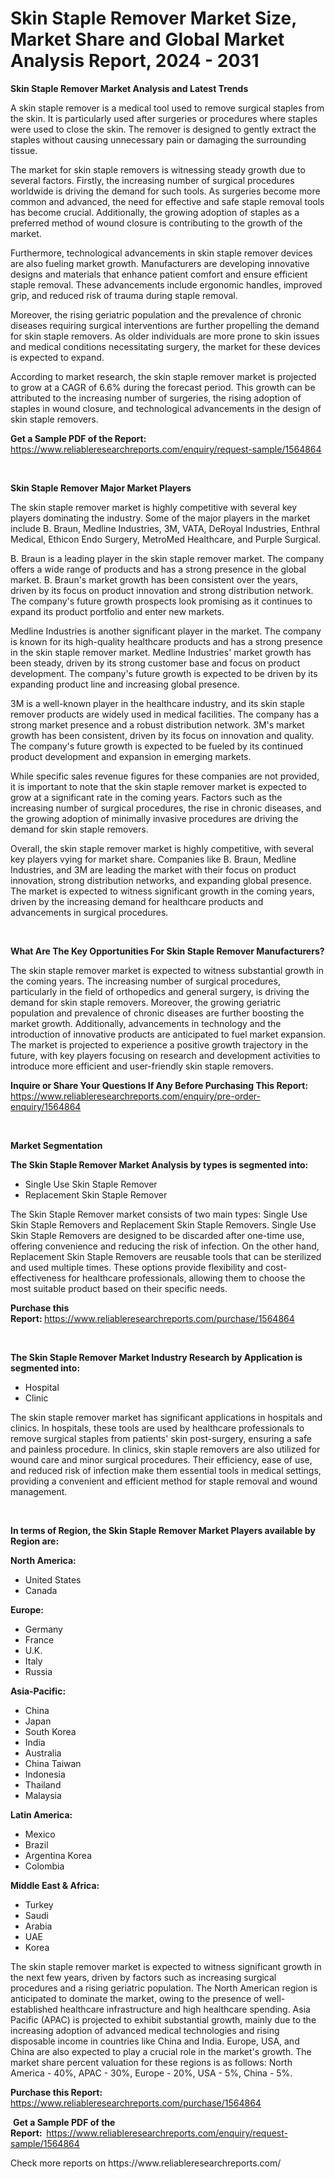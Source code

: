 <p><h1>Skin Staple Remover Market Size, Market Share and Global Market Analysis Report, 2024 - 2031</h1></p><p><strong>Skin Staple Remover Market Analysis and Latest Trends</strong></p>
<p><p>A skin staple remover is a medical tool used to remove surgical staples from the skin. It is particularly used after surgeries or procedures where staples were used to close the skin. The remover is designed to gently extract the staples without causing unnecessary pain or damaging the surrounding tissue.</p><p>The market for skin staple removers is witnessing steady growth due to several factors. Firstly, the increasing number of surgical procedures worldwide is driving the demand for such tools. As surgeries become more common and advanced, the need for effective and safe staple removal tools has become crucial. Additionally, the growing adoption of staples as a preferred method of wound closure is contributing to the growth of the market.</p><p>Furthermore, technological advancements in skin staple remover devices are also fueling market growth. Manufacturers are developing innovative designs and materials that enhance patient comfort and ensure efficient staple removal. These advancements include ergonomic handles, improved grip, and reduced risk of trauma during staple removal.</p><p>Moreover, the rising geriatric population and the prevalence of chronic diseases requiring surgical interventions are further propelling the demand for skin staple removers. As older individuals are more prone to skin issues and medical conditions necessitating surgery, the market for these devices is expected to expand.</p><p>According to market research, the skin staple remover market is projected to grow at a CAGR of 6.6% during the forecast period. This growth can be attributed to the increasing number of surgeries, the rising adoption of staples in wound closure, and technological advancements in the design of skin staple removers.</p></p>
<p><strong>Get a Sample PDF of the Report:&nbsp;</strong> <a href="https://www.reliableresearchreports.com/enquiry/request-sample/1564864">https://www.reliableresearchreports.com/enquiry/request-sample/1564864</a></p>
<p>&nbsp;</p>
<p><strong>Skin Staple Remover Major Market Players</strong></p>
<p><p>The skin staple remover market is highly competitive with several key players dominating the industry. Some of the major players in the market include B. Braun, Medline Industries, 3M, VATA, DeRoyal Industries, Enthral Medical, Ethicon Endo Surgery, MetroMed Healthcare, and Purple Surgical.</p><p>B. Braun is a leading player in the skin staple remover market. The company offers a wide range of products and has a strong presence in the global market. B. Braun's market growth has been consistent over the years, driven by its focus on product innovation and strong distribution network. The company's future growth prospects look promising as it continues to expand its product portfolio and enter new markets.</p><p>Medline Industries is another significant player in the market. The company is known for its high-quality healthcare products and has a strong presence in the skin staple remover market. Medline Industries' market growth has been steady, driven by its strong customer base and focus on product development. The company's future growth is expected to be driven by its expanding product line and increasing global presence.</p><p>3M is a well-known player in the healthcare industry, and its skin staple remover products are widely used in medical facilities. The company has a strong market presence and a robust distribution network. 3M's market growth has been consistent, driven by its focus on innovation and quality. The company's future growth is expected to be fueled by its continued product development and expansion in emerging markets.</p><p>While specific sales revenue figures for these companies are not provided, it is important to note that the skin staple remover market is expected to grow at a significant rate in the coming years. Factors such as the increasing number of surgical procedures, the rise in chronic diseases, and the growing adoption of minimally invasive procedures are driving the demand for skin staple removers.</p><p>Overall, the skin staple remover market is highly competitive, with several key players vying for market share. Companies like B. Braun, Medline Industries, and 3M are leading the market with their focus on product innovation, strong distribution networks, and expanding global presence. The market is expected to witness significant growth in the coming years, driven by the increasing demand for healthcare products and advancements in surgical procedures.</p></p>
<p>&nbsp;</p>
<p><strong>What Are The Key Opportunities For Skin Staple Remover Manufacturers?</strong></p>
<p><p>The skin staple remover market is expected to witness substantial growth in the coming years. The increasing number of surgical procedures, particularly in the field of orthopedics and general surgery, is driving the demand for skin staple removers. Moreover, the growing geriatric population and prevalence of chronic diseases are further boosting the market growth. Additionally, advancements in technology and the introduction of innovative products are anticipated to fuel market expansion. The market is projected to experience a positive growth trajectory in the future, with key players focusing on research and development activities to introduce more efficient and user-friendly skin staple removers.</p></p>
<p><strong>Inquire or Share Your Questions If Any Before Purchasing This Report:</strong> <a href="https://www.reliableresearchreports.com/enquiry/pre-order-enquiry/1564864">https://www.reliableresearchreports.com/enquiry/pre-order-enquiry/1564864</a></p>
<p>&nbsp;</p>
<p><strong>Market Segmentation</strong></p>
<p><strong>The Skin Staple Remover Market Analysis by types is segmented into:</strong></p>
<p><ul><li>Single Use Skin Staple Remover</li><li>Replacement Skin Staple Remover</li></ul></p>
<p><p>The Skin Staple Remover market consists of two main types: Single Use Skin Staple Removers and Replacement Skin Staple Removers. Single Use Skin Staple Removers are designed to be discarded after one-time use, offering convenience and reducing the risk of infection. On the other hand, Replacement Skin Staple Removers are reusable tools that can be sterilized and used multiple times. These options provide flexibility and cost-effectiveness for healthcare professionals, allowing them to choose the most suitable product based on their specific needs.</p></p>
<p><strong>Purchase this Report:&nbsp;</strong><a href="https://www.reliableresearchreports.com/purchase/1564864">https://www.reliableresearchreports.com/purchase/1564864</a></p>
<p>&nbsp;</p>
<p><strong>The Skin Staple Remover Market Industry Research by Application is segmented into:</strong></p>
<p><ul><li>Hospital</li><li>Clinic</li></ul></p>
<p><p>The skin staple remover market has significant applications in hospitals and clinics. In hospitals, these tools are used by healthcare professionals to remove surgical staples from patients' skin post-surgery, ensuring a safe and painless procedure. In clinics, skin staple removers are also utilized for wound care and minor surgical procedures. Their efficiency, ease of use, and reduced risk of infection make them essential tools in medical settings, providing a convenient and efficient method for staple removal and wound management.</p></p>
<p>&nbsp;</p>
<p><strong>In terms of Region, the Skin Staple Remover Market Players available by Region are:</strong></p>
<p>
    <p> <strong> North America: </strong>
        <ul>
            <li>United States</li>
            <li>Canada</li>
        </ul>
        </p> 
    <p> <strong> Europe: </strong>
        <ul>
            <li>Germany</li>
            <li>France</li>
            <li>U.K.</li>
            <li>Italy</li>
            <li>Russia</li>
        </ul>
        </p> 
    <p> <strong> Asia-Pacific: </strong>
        <ul>
            <li>China</li>
            <li>Japan</li>
            <li>South Korea</li>
            <li>India</li>
            <li>Australia</li>
            <li>China Taiwan</li>
            <li>Indonesia</li>
            <li>Thailand</li>
            <li>Malaysia</li>
        </ul>
        </p> 
    <p> <strong> Latin America: </strong>
        <ul>
            <li>Mexico</li>
            <li>Brazil</li>
            <li>Argentina Korea</li>
            <li>Colombia</li>
        </ul>
        </p> 
    <p> <strong> Middle East & Africa: </strong>
        <ul>
            <li>Turkey</li>
            <li>Saudi</li>
            <li>Arabia</li>
            <li>UAE</li>
            <li>Korea</li>
        </ul>
    </p>
    </p>
<p><p>The skin staple remover market is expected to witness significant growth in the next few years, driven by factors such as increasing surgical procedures and a rising geriatric population. The North American region is anticipated to dominate the market, owing to the presence of well-established healthcare infrastructure and high healthcare spending. Asia Pacific (APAC) is projected to exhibit substantial growth, mainly due to the increasing adoption of advanced medical technologies and rising disposable income in countries like China and India. Europe, USA, and China are also expected to play a crucial role in the market's growth. The market share percent valuation for these regions is as follows: North America - 40%, APAC - 30%, Europe - 20%, USA - 5%, China - 5%.</p></p>
<p><strong>Purchase this Report: </strong><a href="https://www.reliableresearchreports.com/purchase/1564864">https://www.reliableresearchreports.com/purchase/1564864</a></p>
<p>&nbsp;<strong>Get a Sample PDF of the Report:&nbsp;&nbsp;</strong><a href="https://www.reliableresearchreports.com/enquiry/request-sample/1564864">https://www.reliableresearchreports.com/enquiry/request-sample/1564864</a></p>
<p><strong></strong></p>
<p>Check more reports on https://www.reliableresearchreports.com/</p>